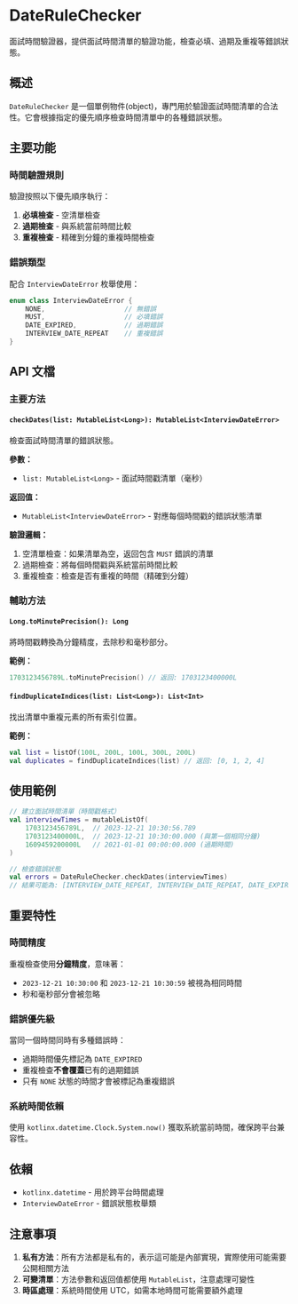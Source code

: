 # DateRuleChecker

面試時間驗證器，提供面試時間清單的驗證功能，檢查必填、過期及重複等錯誤狀態。

## 概述

`DateRuleChecker` 是一個單例物件(object)，專門用於驗證面試時間清單的合法性。它會根據指定的優先順序檢查時間清單中的各種錯誤狀態。

## 主要功能

### 時間驗證規則

驗證按照以下優先順序執行：
1. **必填檢查** - 空清單檢查
2. **過期檢查** - 與系統當前時間比較
3. **重複檢查** - 精確到分鐘的重複時間檢查

### 錯誤類型

配合 `InterviewDateError` 枚舉使用：

```kotlin
enum class InterviewDateError {
    NONE,                    // 無錯誤
    MUST,                    // 必填錯誤
    DATE_EXPIRED,            // 過期錯誤
    INTERVIEW_DATE_REPEAT    // 重複錯誤
}
```

## API 文檔

### 主要方法

#### `checkDates(list: MutableList<Long>): MutableList<InterviewDateError>`

檢查面試時間清單的錯誤狀態。

**參數：**
- `list: MutableList<Long>` - 面試時間戳清單（毫秒）

**返回值：**
- `MutableList<InterviewDateError>` - 對應每個時間戳的錯誤狀態清單

**驗證邏輯：**
1. 空清單檢查：如果清單為空，返回包含 `MUST` 錯誤的清單
2. 過期檢查：將每個時間戳與系統當前時間比較
3. 重複檢查：檢查是否有重複的時間（精確到分鐘）

### 輔助方法

#### `Long.toMinutePrecision(): Long`

將時間戳轉換為分鐘精度，去除秒和毫秒部分。

**範例：**
```kotlin
1703123456789L.toMinutePrecision() // 返回: 1703123400000L
```

#### `findDuplicateIndices(list: List<Long>): List<Int>`

找出清單中重複元素的所有索引位置。

**範例：**
```kotlin
val list = listOf(100L, 200L, 100L, 300L, 200L)
val duplicates = findDuplicateIndices(list) // 返回: [0, 1, 2, 4]
```

## 使用範例

```kotlin
// 建立面試時間清單（時間戳格式）
val interviewTimes = mutableListOf(
    1703123456789L,  // 2023-12-21 10:30:56.789
    1703123400000L,  // 2023-12-21 10:30:00.000 (與第一個相同分鐘)
    1609459200000L   // 2021-01-01 00:00:00.000 (過期時間)
)

// 檢查錯誤狀態
val errors = DateRuleChecker.checkDates(interviewTimes)
// 結果可能為: [INTERVIEW_DATE_REPEAT, INTERVIEW_DATE_REPEAT, DATE_EXPIRED]
```

## 重要特性

### 時間精度

重複檢查使用**分鐘精度**，意味著：
- `2023-12-21 10:30:00` 和 `2023-12-21 10:30:59` 被視為相同時間
- 秒和毫秒部分會被忽略

### 錯誤優先級

當同一個時間同時有多種錯誤時：
- 過期時間優先標記為 `DATE_EXPIRED`
- 重複檢查**不會覆蓋**已有的過期錯誤
- 只有 `NONE` 狀態的時間才會被標記為重複錯誤

### 系統時間依賴

使用 `kotlinx.datetime.Clock.System.now()` 獲取系統當前時間，確保跨平台兼容性。

## 依賴

- `kotlinx.datetime` - 用於跨平台時間處理
- `InterviewDateError` - 錯誤狀態枚舉類

## 注意事項

1. **私有方法**：所有方法都是私有的，表示這可能是內部實現，實際使用可能需要公開相關方法
2. **可變清單**：方法參數和返回值都使用 `MutableList`，注意處理可變性
3. **時區處理**：系統時間使用 UTC，如需本地時間可能需要額外處理